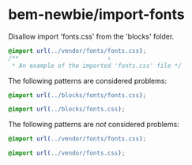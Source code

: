 # bem-newbie/import-fonts

Disallow import 'fonts.css' from the 'blocks' folder.

```css
@import url(../vendor/fonts/fonts.css);
/**                         ↑
 * An example of the imported 'fonts.css' file */
```

The following patterns are considered problems:

```css
@import url(../blocks/fonts/fonts.css);
```

```css
@import url(../blocks/fonts.css);
```

The following patterns are *not* considered problems:

```css
@import url(../vendor/fonts/fonts.css);
```

```css
@import url(../vendor/fonts.css);
```

